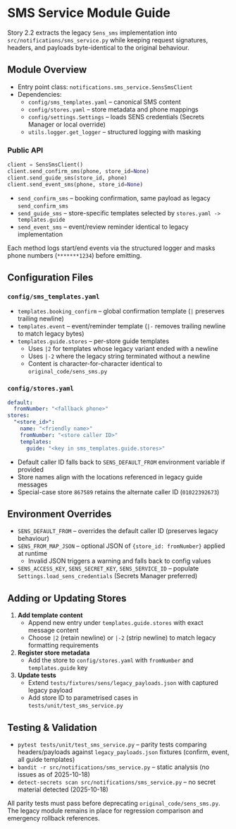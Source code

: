# SMS Service Module Guide

Story 2.2 extracts the legacy `Sens_sms` implementation into `src/notifications/sms_service.py` while keeping request signatures, headers, and payloads byte-identical to the original behaviour.

## Module Overview

- Entry point class: `notifications.sms_service.SensSmsClient`
- Dependencies:
  - `config/sms_templates.yaml` – canonical SMS content
  - `config/stores.yaml` – store metadata and phone mappings
  - `config/settings.Settings` – loads SENS credentials (Secrets Manager or local override)
  - `utils.logger.get_logger` – structured logging with masking

### Public API

```python
client = SensSmsClient()
client.send_confirm_sms(phone, store_id=None)
client.send_guide_sms(store_id, phone)
client.send_event_sms(phone, store_id=None)
```

- `send_confirm_sms` – booking confirmation, same payload as legacy `send_confirm_sms`
- `send_guide_sms` – store-specific templates selected by `stores.yaml -> templates.guide`
- `send_event_sms` – event/review reminder identical to legacy implementation

Each method logs start/end events via the structured logger and masks phone numbers (`*******1234`) before emitting.

## Configuration Files

### `config/sms_templates.yaml`

- `templates.booking_confirm` – global confirmation template (`|` preserves trailing newline)
- `templates.event` – event/reminder template (`|-` removes trailing newline to match legacy bytes)
- `templates.guide.stores` – per-store guide templates
  - Uses `|2` for templates whose legacy variant ended with a newline
  - Uses `|-2` where the legacy string terminated without a newline
  - Content is character-for-character identical to `original_code/sens_sms.py`

### `config/stores.yaml`

```yaml
default:
  fromNumber: "<fallback phone>"
stores:
  "<store_id>":
    name: "<friendly name>"
    fromNumber: "<store caller ID>"
    templates:
      guide: "<key in sms_templates.guide.stores>"
```

- Default caller ID falls back to `SENS_DEFAULT_FROM` environment variable if provided
- Store names align with the locations referenced in legacy guide messages
- Special-case store `867589` retains the alternate caller ID (`01022392673`)

## Environment Overrides

- `SENS_DEFAULT_FROM` – overrides the default caller ID (preserves legacy behaviour)
- `SENS_FROM_MAP_JSON` – optional JSON of `{store_id: fromNumber}` applied at runtime
  - Invalid JSON triggers a warning and falls back to config values
- `SENS_ACCESS_KEY`, `SENS_SECRET_KEY`, `SENS_SERVICE_ID` – populate `Settings.load_sens_credentials` (Secrets Manager preferred)

## Adding or Updating Stores

1. **Add template content**
   - Append new entry under `templates.guide.stores` with exact message content
   - Choose `|2` (retain newline) or `|-2` (strip newline) to match legacy formatting requirements
2. **Register store metadata**
   - Add the store to `config/stores.yaml` with `fromNumber` and `templates.guide` key
3. **Update tests**
   - Extend `tests/fixtures/sens/legacy_payloads.json` with captured legacy payload
   - Add store ID to parametrised cases in `tests/unit/test_sms_service.py`

## Testing & Validation

- `pytest tests/unit/test_sms_service.py` – parity tests comparing headers/payloads against `legacy_payloads.json` fixtures (confirm, event, all guide templates)
- `bandit -r src/notifications/sms_service.py` – static analysis (no issues as of 2025-10-18)
- `detect-secrets scan src/notifications/sms_service.py` – no secret material detected (2025-10-18)

All parity tests must pass before deprecating `original_code/sens_sms.py`. The legacy module remains in place for regression comparison and emergency rollback references.
